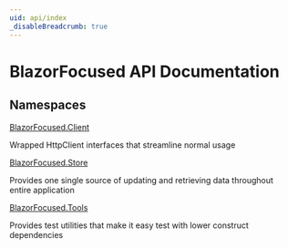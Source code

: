```yaml
---
uid: api/index
_disableBreadcrumb: true
---
```


# BlazorFocused API Documentation

## Namespaces

[BlazorFocused.Client](BlazorFocused.Client.yml)

Wrapped HttpClient interfaces that streamline normal usage

[BlazorFocused.Store](BlazorFocused.Store.yml)

Provides one single source of updating and retrieving data throughout entire application

[BlazorFocused.Tools](BlazorFocused.Tools.Client.yml)

Provides test utilities that make it easy test with lower construct dependencies
